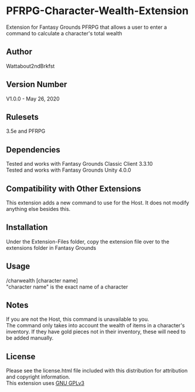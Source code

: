 # PFRPG-Character-Wealth-Extension
Extension for Fantasy Grounds PFRPG that allows a user to enter a command to calculate a character's total wealth

## Author
Wattabout2ndBrkfst

## Version Number
V1.0.0 - May 26, 2020

## Rulesets
3.5e and PFRPG

## Dependencies
Tested and works with Fantasy Grounds Classic Client 3.3.10  
Tested and works with Fantasy Grounds Unity 4.0.0

## Compatibility with Other Extensions
This extension adds a new command to use for the Host. It does not modify anything else besides this. 

## Installation
Under the Extension-Files folder, copy the extension file over to the extensions folder in Fantasy Grounds

## Usage
/charwealth [character name]  
"character name" is the exact name of a character  

## Notes
If you are not the Host, this command is unavailable to you.  
The command only takes into account the wealth of items in a character's inventory. If they have gold pieces not in their inventory, these will need to be added manually.

## License
Please see the license.html file included with this distribution for attribution and copyright information.  
This extension uses [GNU GPLv3](https://choosealicense.com/licenses/gpl-3.0/)